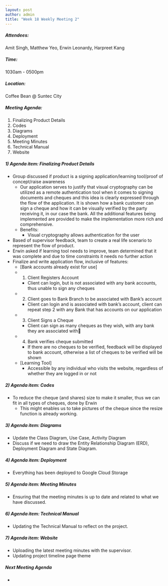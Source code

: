 ```yaml
---
layout: post
author: admin
title: "Week 18 Weekly Meeting 2"
---
```


##### Attendees:
Amit Singh, Matthew Yeo, Erwin Leonardy, Harpreet Kang

##### Time:
1030am - 0500pm

##### Location: 
Coffee Bean @ Suntec City

##### Meeting Agenda:
1. Finalizing Product Details
2. Codes
3. Diagrams
4. Deployment
5. Meeting Minutes
6. Technical Manual
7. Website


##### 1) Agenda item: Finalizing Product Details
- Group discussed if product is a signing application/learning tool/proof of concept/raise awareness
  - Our application serves to justify that visual cryptography can be utilized as a remote authentication tool when it comes to signing documents and cheques and this idea is clearly expressed through the flow of the application. It is shown how a bank customer can sign a cheque and how it can be visually verified by the party receiving it, in our case the bank. All the additional features being implemented are provided to make the implementation more rich and comprehensive.
  - Benefits:
    - Visual cryptography allows authentication for the user
- Based of supervisor feedback, team to create a real life scenario to represent the flow of product.
- Erwin asked if learning tool needs to improve, team determined that it was complete and due to time constraints it  needs no further action
- Finalize and write application flow, inclusive of features:
  - [Bank accounts already exist for use]
  - 1. Client Registers Account
     - Client can login, but is not associated with any bank accounts, thus unable to sign any cheques
  - 2. Client goes to Bank Branch to be associated with Bank’s account
     - Client can login and is associated with bank’s account, client can repeat step 2 with any Bank that has accounts on our application
  - 3. Client Signs a Cheque
     - Client can sign as many cheques as they wish, with any bank they are associated with
  - 4. Bank verifies cheque submitted
     - If there are no cheques to be verified, feedback will be displayed to bank account, otherwise a list of cheques to be verified will be shown
  - [Learning Tool]
     - Accessible by any individual who visits the website, regardless of whether they are logged in or not

##### 2) Agenda item: Codes
- To reduce the cheque (and shares) size to make it smaller, thus we can fit in all types of cheques, done by Erwin
   - This might enables us to take pictures of the cheque since the resize function is already working.

##### 3) Agenda item: Diagrams
- Update the Class Diagram, Use Case, Activity Diagram
- Discuss if we need to draw the Entity Relationship Diagram (ERD), Deployment Diagram and State Diagram.

##### 4) Agenda item: Deployment
- Everything has been deployed to Google Cloud Storage

##### 5) Agenda item: Meeting Minutes
- Ensuring that the meeting minutes is up to date and related to what we have discussed.

##### 6) Agenda item: Technical Manual
- Updating the Technical Manual to reflect on the project.

##### 7) Agenda item: Website
- Uploading the latest meeting minutes with the supervisor.
- Updating project timeline page theme

##### Next Meeting Agenda
- 
